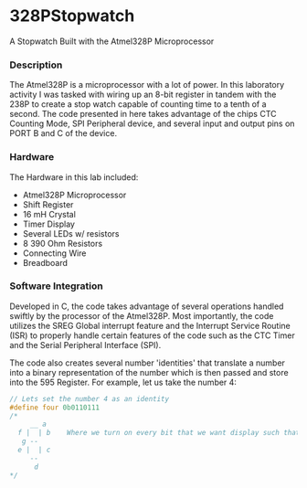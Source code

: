 # 328PStopwatch
A Stopwatch Built with the Atmel328P Microprocessor

### Description
The Atmel328P is a microprocessor with a lot of power. In this laboratory activity I was tasked with wiring up an 8-bit register in tandem with the 238P to create a stop watch capable of counting time to a tenth of a second. The code presented in here takes advantage of the chips CTC Counting Mode, SPI Peripheral device, and several input and output pins on PORT B and C of the device.

### Hardware
The Hardware in this lab included:
 
  - Atmel328P Microprocessor
  - Shift Register
  - 16 mH Crystal
  - Timer Display
  - Several LEDs w/ resistors
  - 8 390 Ohm Resistors
  - Connecting Wire
  - Breadboard
  
### Software Integration
Developed in C, the code takes advantage of several operations handled swiftly by the processor of the Atmel328P. Most importantly, the code utilizes the SREG Global interrupt feature and the Interrupt Service Routine (ISR) to properly handle certain features of the code such as the CTC Timer and the Serial Peripheral Interface (SPI).

The code also creates several number 'identities' that translate a number into a binary representation of the number which is then passed and store into the 595 Register. For example, let us take the number 4:

```C
// Lets set the number 4 as an identity
#define four 0b0110111
/*    
     __ a
  f |  | b    Where we turn on every bit that we want display such that it looks like:    |  |
   g --                                                                                    --
  e |  | c                                                                                   |
     -- 
      d
*/
```
